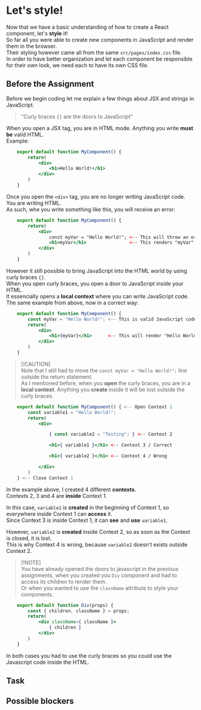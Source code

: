 # Let's style!

Now that we have a basic understanding of how to create a React component, let's **style** it!<br/>
So far all you were able to create new components in JavaScript and render them in the browser.<br/>
Their styling however came all from the same `src/pages/index.css` file.<br/>
In order to have better organization and let each component be responsible for their own look, we need each to have its own CSS file.<br/>

## Before the Assignment

Before we begin coding let me explain a few things about JSX and strings in JavaScript.

> "Curly braces `{}` are the doors to JavaScript"

When you open a JSX tag, you are in HTML mode. Anything you write **must be** valid HTML.<br/>
Example:
```jsx
    export default function MyComponent() {
        return(
            <div>
                <h1>Hello World!</h1>
            </div>
        )
    }
```

Once you open the `<div>` tag, you are no longer writing JavaScript code. You are writing HTML.<br/>
As such, whe you write something like this, you will receive an error:
```jsx
    export default function MyComponent() {
        return(
            <div>
                const myVar = "Hello World!"; <-- This will throw an error. It's Illegal.
                <h1>myVar</h1>                <-- This renders "myVar" instead the value you wanted
            </div>
        )
    }
```

However it still possible to bring JavaScript into the HTML world by using curly braces `{}`.<br/>
When you open curly braces, you open a door to JavaScript inside your HTML.<br/>
It essencially opens a **local context** where you can write JavaScript code.<br/>
The same example from above, now in a correct way:

```jsx
    export default function MyComponent() {
        const myVar = "Hello World!"; <-- This is valid JavaScript code
        return(
            <div>
                <h1>{myVar}</h1>      <-- This will render "Hello World!"
            </div>
        )
    }
```

> [!CAUTION]<br/>
> Note that I still had to move the `const myVar = "Hello World!";` line outside the return statement.<br/>
> As I mentioned before, when you **open** the curly braces, you are in a **local context**. Anything you **create** inside it will be lost outside the curly braces.<br/>

```jsx
    export default function MyComponent() { <-- Open Context 1
        const variable1 = "Hello World!"; 
        return(
            <div> 

                { const variable2 = "Testing"; } <-- Context 2

                <h1>{ variable1 }</h1> <-- Context 3 / Correct

                <h1>{ variable2 }</h1> <-- Context 4 / Wrong

            </div>
        )
    } <-- Close Context 1
```

In the example above, I created 4 different **contexts**.<br/>
Contexts 2, 3 and 4 are **inside** Context 1.<br/>

In this case, `variable1` is **created** in the beginning of Context 1, so everywhere inside Context 1 can **access** it.<br/>
Since Context 3 is inside Context 1, it can **see** and **use** `variable1`.<br/>

However, `variable2` is **created** inside Context 2, so as soon as the Context is closed, it is lost.<br/>
This is why Context 4 is wrong, because `variable2` doesn't exists outside Context 2.<br/>

> [!NOTE]<br/>
> You have already opened the doors to javascript in the previous assignments, when you created you `Div` component and had to access its children to render them.<br/>
Or when you wanted to use the `className` attribute to style your components.<br/>

```jsx
    export default function Div(props) {
        const { children, className } = props;
        return(
            <div className={ className }>
                { children }
            </div>
        )
    }
```

In both cases you had to use the curly braces so you could use the Javascript code inside the HTML.<br/>

## Task

## Possible blockers